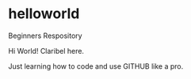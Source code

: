 # helloworld
Beginners Respository

Hi World!
Claribel here.

Just learning how to code and use GITHUB like a pro.

